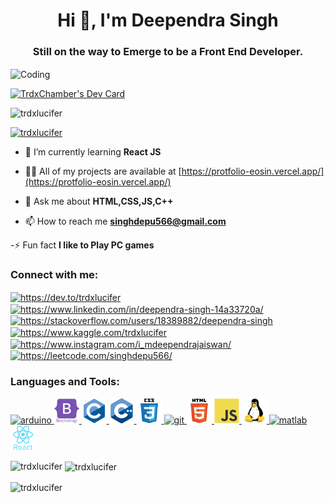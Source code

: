 

<h1 align="center">Hi 👋, I'm Deependra Singh</h1>
<h3 align="center">Still on the way to Emerge to be a Front End Developer.</h3>

<img align="center" alt="Coding" width="400" src="https://cdn.dribbble.com/users/1162077/screenshots/3848914/programmer.gif"/>

<a href="https://app.daily.dev/trdx_lucifer"><img src="https://api.daily.dev/devcards/74c8bcdc6f854e79adf9deb3cbe6240c.png?r=3o5" width="400" alt="TrdxChamber's Dev Card"/></a>


<p align="left"> <img src="https://komarev.com/ghpvc/?username=trdxlucifer&label=Profile%20views&color=0e75b6&style=flat" alt="trdxlucifer" /> </p>

<p align="left"> <a href="https://github.com/ryo-ma/github-profile-trophy"><img src="https://github-profile-trophy.vercel.app/?username=trdxlucifer" alt="trdxlucifer" /></a> </p>

- 🌱 I’m currently learning **React JS**

- 👨‍💻 All of my projects are available at [https://protfolio-eosin.vercel.app/](https://protfolio-eosin.vercel.app/)

- 💬 Ask me about **HTML,CSS,JS,C++**

- 📫 How to reach me **singhdepu566@gmail.com**

-⚡ Fun fact **I like to Play PC games**

<h3 align="left">Connect with me:</h3>
<p align="left">
<a href="https://dev.to/https://dev.to/trdxlucifer" target="blank"><img align="center" src="https://raw.githubusercontent.com/rahuldkjain/github-profile-readme-generator/master/src/images/icons/Social/devto.svg" alt="https://dev.to/trdxlucifer" height="30" width="40" /></a>
<a href="https://linkedin.com/in/https://www.linkedin.com/in/deependra-singh-14a33720a/" target="blank"><img align="center" src="https://raw.githubusercontent.com/rahuldkjain/github-profile-readme-generator/master/src/images/icons/Social/linked-in-alt.svg" alt="https://www.linkedin.com/in/deependra-singh-14a33720a/" height="30" width="40" /></a>
<a href="https://stackoverflow.com/users/https://stackoverflow.com/users/18389882/deependra-singh" target="blank"><img align="center" src="https://raw.githubusercontent.com/rahuldkjain/github-profile-readme-generator/master/src/images/icons/Social/stack-overflow.svg" alt="https://stackoverflow.com/users/18389882/deependra-singh" height="30" width="40" /></a>
<a href="https://kaggle.com/https://www.kaggle.com/trdxlucifer" target="blank"><img align="center" src="https://raw.githubusercontent.com/rahuldkjain/github-profile-readme-generator/master/src/images/icons/Social/kaggle.svg" alt="https://www.kaggle.com/trdxlucifer" height="30" width="40" /></a>
<a href="https://instagram.com/https://www.instagram.com/i_mdeependrajaiswan/" target="blank"><img align="center" src="https://raw.githubusercontent.com/rahuldkjain/github-profile-readme-generator/master/src/images/icons/Social/instagram.svg" alt="https://www.instagram.com/i_mdeependrajaiswan/" height="30" width="40" /></a>
<a href="https://www.leetcode.com/https://leetcode.com/singhdepu566/" target="blank"><img align="center" src="https://raw.githubusercontent.com/rahuldkjain/github-profile-readme-generator/master/src/images/icons/Social/leet-code.svg" alt="https://leetcode.com/singhdepu566/" height="30" width="40" /></a>
</p>

<h3 align="left">Languages and Tools:</h3>
<p align="left"> <a href="https://www.arduino.cc/" target="_blank" rel="noreferrer"> <img src="https://cdn.worldvectorlogo.com/logos/arduino-1.svg" alt="arduino" width="40" height="40"/> </a> <a href="https://getbootstrap.com" target="_blank" rel="noreferrer"> <img src="https://raw.githubusercontent.com/devicons/devicon/master/icons/bootstrap/bootstrap-plain-wordmark.svg" alt="bootstrap" width="40" height="40"/> </a> <a href="https://www.cprogramming.com/" target="_blank" rel="noreferrer"> <img src="https://raw.githubusercontent.com/devicons/devicon/master/icons/c/c-original.svg" alt="c" width="40" height="40"/> </a> <a href="https://www.w3schools.com/cpp/" target="_blank" rel="noreferrer"> <img src="https://raw.githubusercontent.com/devicons/devicon/master/icons/cplusplus/cplusplus-original.svg" alt="cplusplus" width="40" height="40"/> </a> <a href="https://www.w3schools.com/css/" target="_blank" rel="noreferrer"> <img src="https://raw.githubusercontent.com/devicons/devicon/master/icons/css3/css3-original-wordmark.svg" alt="css3" width="40" height="40"/> </a> <a href="https://git-scm.com/" target="_blank" rel="noreferrer"> <img src="https://www.vectorlogo.zone/logos/git-scm/git-scm-icon.svg" alt="git" width="40" height="40"/> </a> <a href="https://www.w3.org/html/" target="_blank" rel="noreferrer"> <img src="https://raw.githubusercontent.com/devicons/devicon/master/icons/html5/html5-original-wordmark.svg" alt="html5" width="40" height="40"/> </a> <a href="https://developer.mozilla.org/en-US/docs/Web/JavaScript" target="_blank" rel="noreferrer"> <img src="https://raw.githubusercontent.com/devicons/devicon/master/icons/javascript/javascript-original.svg" alt="javascript" width="40" height="40"/> </a> <a href="https://www.linux.org/" target="_blank" rel="noreferrer"> <img src="https://raw.githubusercontent.com/devicons/devicon/master/icons/linux/linux-original.svg" alt="linux" width="40" height="40"/> </a> <a href="https://www.mathworks.com/" target="_blank" rel="noreferrer"> <img src="https://upload.wikimedia.org/wikipedia/commons/2/21/Matlab_Logo.png" alt="matlab" width="40" height="40"/> </a> <a href="https://reactjs.org/" target="_blank" rel="noreferrer"> <img src="https://raw.githubusercontent.com/devicons/devicon/master/icons/react/react-original-wordmark.svg" alt="react" width="40" height="40"/> </a> </p>

<p><img align="left" src="https://github-readme-stats.vercel.app/api/top-langs?username=trdxlucifer&show_icons=true&locale=en&layout=compact" alt="trdxlucifer" /></p>

<p>&nbsp;<img align="center" src="https://github-readme-stats.vercel.app/api?username=trdxlucifer&show_icons=true&locale=en" alt="trdxlucifer" /></p>

<p><img align="center" src="https://github-readme-streak-stats.herokuapp.com/?user=trdxlucifer&" alt="trdxlucifer" /></p>

